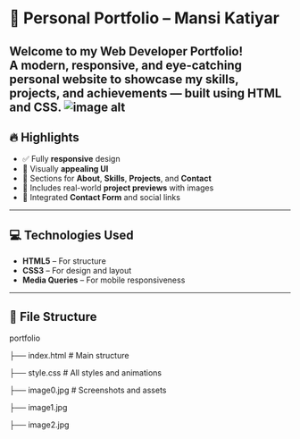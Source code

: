 # 🌟 Personal Portfolio – Mansi Katiyar

Welcome to my **Web Developer Portfolio**!  
A modern, responsive, and eye-catching personal website to showcase my **skills**, **projects**, and **achievements** — built using **HTML** and **CSS**.
![image alt](https://github.com/mansi-katiyar/portfolio-MansiKatiyar/blob/08868f8f1affd7e7fdc14f61b0cf6be2824f8613/output-screenshort.jpeg)
---

## 🔥 Highlights

- ✅ Fully **responsive** design
- 🎨 Visually **appealing UI**
- 🧩 Sections for **About**, **Skills**, **Projects**, and **Contact**
- 💼 Includes real-world **project previews** with images
- 💌 Integrated **Contact Form** and social links

---

## 💻 Technologies Used

- **HTML5** – For structure
- **CSS3** – For design and layout
- **Media Queries** – For mobile responsiveness

---

## 📂 File Structure
portfolio

├── index.html # Main structure

├── style.css # All styles and animations

├── image0.jpg # Screenshots and assets

├── image1.jpg

├── image2.jpg

